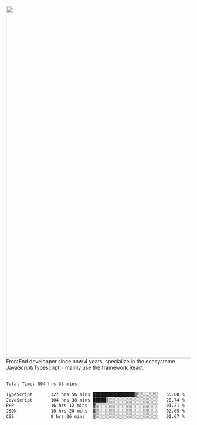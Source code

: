 <img style='width: 100vw' src='./hcampos_gradient.png'>
FrontEnd developper since now 4 years, specialize in the ecosysteme JavaScript/Typescript. I mainly use the framework React.

##

<!--START_SECTION:waka-->

```txt
Total Time: 504 hrs 33 mins

TypeScript       327 hrs 56 mins ████████████████▒░░░░░░░░   65.00 %
JavaScript       104 hrs 38 mins █████▒░░░░░░░░░░░░░░░░░░░   20.74 %
PHP              16 hrs 12 mins  ▓░░░░░░░░░░░░░░░░░░░░░░░░   03.21 %
JSON             10 hrs 20 mins  ▓░░░░░░░░░░░░░░░░░░░░░░░░   02.05 %
CSS              8 hrs 26 mins   ▒░░░░░░░░░░░░░░░░░░░░░░░░   01.67 %
```

<!--END_SECTION:waka-->
